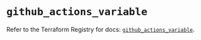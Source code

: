 # `github_actions_variable`

Refer to the Terraform Registry for docs: [`github_actions_variable`](https://registry.terraform.io/providers/integrations/github/6.2.2/docs/resources/actions_variable).
